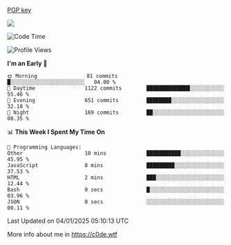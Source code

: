 [PGP key](https://c0de.wtf/urwq.asc)

<a href="https://wakatime.com"><img src="https://wakatime.com/share/@c0dezin/b7f18a7c-ab3a-40b8-8bc7-b1b7bf71f1d6.svg" /></a>

<!--START_SECTION:waka-->
![Code Time](http://img.shields.io/badge/Code%20Time-161%20hrs%2041%20mins-blue)

![Profile Views](http://img.shields.io/badge/Profile%20Views-0-blue)

**I'm an Early 🐤** 

```text
🌞 Morning                81 commits          █░░░░░░░░░░░░░░░░░░░░░░░░   04.00 % 
🌆 Daytime                1122 commits        ██████████████░░░░░░░░░░░   55.46 % 
🌃 Evening                651 commits         ████████░░░░░░░░░░░░░░░░░   32.18 % 
🌙 Night                  169 commits         ██░░░░░░░░░░░░░░░░░░░░░░░   08.35 % 
```


📊 **This Week I Spent My Time On** 

```text
💬 Programming Languages: 
Other                    10 mins             ███████████░░░░░░░░░░░░░░   45.95 % 
JavaScript               8 mins              █████████░░░░░░░░░░░░░░░░   37.53 % 
HTML                     2 mins              ███░░░░░░░░░░░░░░░░░░░░░░   12.44 % 
Bash                     0 secs              █░░░░░░░░░░░░░░░░░░░░░░░░   03.96 % 
JSON                     0 secs              ░░░░░░░░░░░░░░░░░░░░░░░░░   00.11 % 
```


 Last Updated on 04/01/2025 05:10:13 UTC
<!--END_SECTION:waka-->

More info about me in https://c0de.wtf
